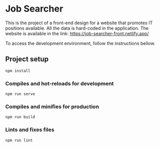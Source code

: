 # Job Searcher

This is the project of a front-end design for a website that promotes IT positions available. All the data is hard-coded in the application. The website is available in the link: https://job-searcher-front.netlify.app/

To access the development environment, follow the instructions bellow.


## Project setup
```
npm install
```

### Compiles and hot-reloads for development
```
npm run serve
```

### Compiles and minifies for production
```
npm run build
```

### Lints and fixes files
```
npm run lint
```


